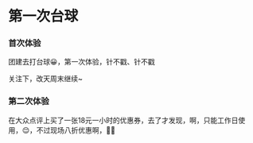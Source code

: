 # 第一次台球

### 首次体验

团建去打台球😀，第一次体验，针不戳、针不戳

<ImgView title="打台球" url="https://z.wiki/images/20211118/8883c3274fb648febfcdc8c55b43329a.png" />

<ImgView title="打台球" url="https://z.wiki/images/20211118/ae14f0c1715a45df937ff40d3c5a9036.png" />

<ImgView title="打台球" url="https://z.wiki/images/20211118/faf34b774e1f4d66895e206c24c76f19.png" />

关注下，改天周末继续~

### 第二次体验

在大众点评上买了一张18元一小时的优惠券，去了才发现，啊，只能工作日使用，😌，不过现场八折优惠啊，👏👏

<ImgView title="打台球" url="https://z.wiki/images/20211121/0180c64a58b048f48c299a18808ef3c0.png" />

<ImgView title="打台球" url="https://4.z.wiki/images/20211121/2322c9eead474a4e8c5c9307e570ecb7.png" />

